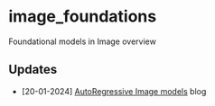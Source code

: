 # image_foundations
Foundational models in Image overview 

## Updates
- [20-01-2024] [AutoRegressive Image models](https://arxiv.org/pdf/2401.08541.pdf) blog